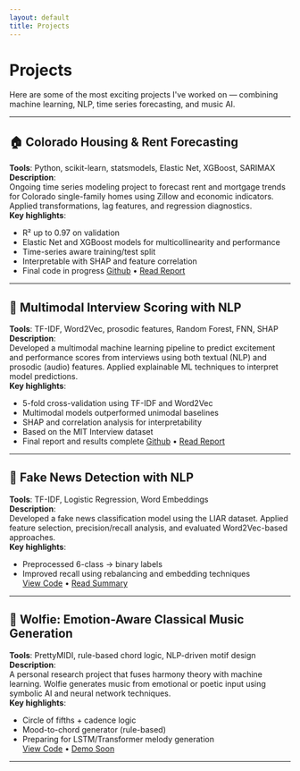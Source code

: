 ```yaml
---
layout: default
title: Projects
---
```


# Projects

Here are some of the most exciting projects I've worked on — combining machine learning, NLP, time series forecasting, and music AI.

---

## 🏠 Colorado Housing & Rent Forecasting

**Tools**: Python, scikit-learn, statsmodels, Elastic Net, XGBoost, SARIMAX  
**Description**:  
Ongoing time series modeling project to forecast rent and mortgage trends for Colorado single-family homes using Zillow and economic indicators. Applied transformations, lag features, and regression diagnostics.  
**Key highlights**:  
- R² up to 0.97 on validation  
- Elastic Net and XGBoost models for multicollinearity and performance  
- Time-series aware training/test split  
- Interpretable with SHAP and feature correlation  
- Final code in progress 
[Github](https://github.com/Orca71/Housing-Market-Forecasting-Time-Series-/tree/main) • [Read Report](https://github.com/Orca71/Housing-Market-Forecasting-Time-Series-/blob/main/HousingForcastReport.pdf)

---

## 🧠 Multimodal Interview Scoring with NLP

**Tools**: TF-IDF, Word2Vec, prosodic features, Random Forest, FNN, SHAP  
**Description**:  
Developed a multimodal machine learning pipeline to predict excitement and performance scores from interviews using both textual (NLP) and prosodic (audio) features. Applied explainable ML techniques to interpret model predictions.  
**Key highlights**:  
- 5-fold cross-validation using TF-IDF and Word2Vec  
- Multimodal models outperformed unimodal baselines  
- SHAP and correlation analysis for interpretability  
- Based on the MIT Interview dataset  
- Final report and results complete
[Github](https://github.com/Orca71/Interview-outcome-Prediction-Multimodal-ML-) • [Read Report](https://github.com/Orca71/Interview-Outcome-Prediction-Multimodal-ML-/blob/main/Report.pdf)

---

## 📰 Fake News Detection with NLP

**Tools**: TF-IDF, Logistic Regression, Word Embeddings  
**Description**:  
Developed a fake news classification model using the LIAR dataset. Applied feature selection, precision/recall analysis, and evaluated Word2Vec-based approaches.  
**Key highlights**:  
- Preprocessed 6-class → binary labels  
- Improved recall using rebalancing and embedding techniques  
[View Code](#) • [Read Summary](#)

---

## 🎼 Wolfie: Emotion-Aware Classical Music Generation

**Tools**: PrettyMIDI, rule-based chord logic, NLP-driven motif design  
**Description**:  
A personal research project that fuses harmony theory with machine learning. Wolfie generates music from emotional or poetic input using symbolic AI and neural network techniques.  
**Key highlights**:  
- Circle of fifths + cadence logic  
- Mood-to-chord generator (rule-based)  
- Preparing for LSTM/Transformer melody generation  
[View Code](#) • [Demo Soon](#)

---


